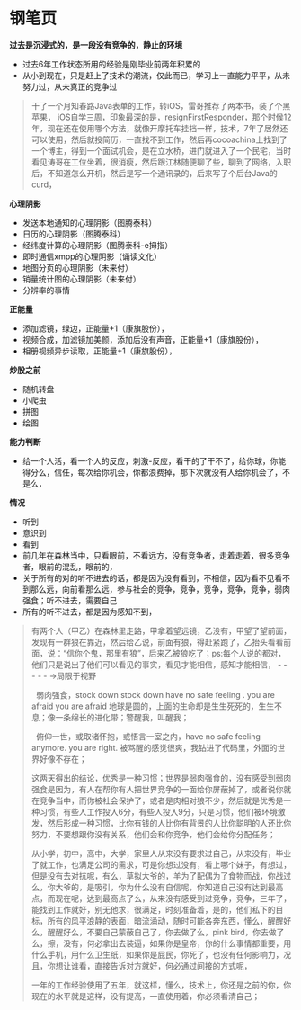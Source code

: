 # 钢笔页



**过去是沉浸式的，是一段没有竞争的，静止的环境**

* 过去6年工作状态所用的经验是刚毕业前两年积累的
* 从小到现在，只是赶上了技术的潮流，仅此而已，学习上一直能力平平，从未努力过，从未真正的竞争过

> 干了一个月知春路Java表单的工作，转iOS，雷哥推荐了两本书，装了个黑苹果， iOS自学三周，印象最深的是，resignFirstResponder，那个时候12年，现在还在使用哪个方法，就像开摩托车挂挡一样，技术，7年了居然还可以使用，然后就投简历，一直找不到工作，然后再cocoachina上找到了一个博主，得到一个面试机会，是在立水桥，进门就进入了一个民宅，当时看见涛哥在工位坐着，很消瘦，然后跟江林随便聊了些，聊到了网络，入职后，不知道怎么开机，然后是写一个通讯录的，后来写了个后台Java的curd，

**心理阴影**

* 发送本地通知的心理阴影（图腾泰科）
* 日历的心理阴影（图腾泰科）
* 经纬度计算的心理阴影（图腾泰科-e拇指）
* 即时通信xmpp的心理阴影（诵读文化）
* 地图分页的心理阴影（未来付）
* 销量统计图的心理阴影（未来付）
* 分辨率的事情

**正能量**

* 添加滤镜，绿边，正能量+1（康旗股份），
* 视频合成，加滤镜加美颜，添加后没有声音，正能量+1（康旗股份），
* 相册视频异步读取，正能量+1（康旗股份），

**炒股之前**

* 随机转盘
* 小爬虫
* 拼图
* 绘图

**能力判断**

* 给一个人活，看一个人的反应，刺激-反应，看干的了干不了，给你球，你能得分么，信任，每次给你机会，你都浪费掉，那下次就没有人给你机会了，不是么，

**情况**

* 听到
* 意识到
* 看到
* 前几年在森林当中，只看眼前，不看远方，没有竞争者，走着走着，很多竞争者，眼前的混乱，眼前的，
* 关于所有的对的听不进去的话，都是因为没有看到，不相信，因为看不见看不到那么远，向前看那么远，参与社会的竞争，竞争，竞争，竞争，竞争，弱肉强食；听不进去，需要自己
* 所有的听不进去，都是因为感知不到，

> 有两个人（甲乙）在森林里走路，甲拿着望远镜，乙没有，甲望了望前面，发现有一群狼在靠近，然后给乙说，前面有狼，得赶紧跑了，乙抬头看看前面，说：“信你个鬼，那里有狼”，后来乙被狼吃了；ps:每个人说的都对，他们只是说出了他们可以看见的事实，看见才能相信，感知才能相信， - - - - - -&gt;局限于视野
>
>   弱肉强食，stock down stock down have no safe feeling . you are afraid you are afraid 地球是圆的，上面的生命却是生生死死的，生生不息；像一条绵长的进化带；警醒我，叫醒我；
>
>   俯仰一世，或取诸怀抱，或悟言一室之内，have no safe feeling anymore. you are right. 被骂醒的感觉很爽，我钻进了代码里，外面的世界好像不存在；
>
> 这两天得出的结论，优秀是一种习惯；世界是弱肉强食的，没有感受到弱肉强食是因为，有人在帮你有人把世界竞争的一面给你屏蔽掉了，或者说你就在竞争当中，而你被社会保护了，或者是肉相对狼不少，然后就是优秀是一种习惯，有些人工作投入6分，有些人投入9分，只是习惯，他们被环境激发，然后形成一种习惯，比你有钱的人比你有背景的人比你聪明的人还比你努力，不要想跟你没有关系，他们会和你竞争，他们会给你分配任务；
>
> 从小学，初中，高中，大学，家里人从来没有要求过自己，从来没有，毕业了就工作，也满足公司的需求，可是你想过没有，看上哪个妹子，有想过，但是没有去对抗呢，有么，草拟大爷的，羊为了配偶为了食物而战，你战过么，你大爷的，是吸引，你为什么没有自信呢，你知道自己没有达到最高点，而现在呢，达到最高点了么，从来没有感受到过竞争，竞争，三年了，能找到工作就好，别无他求，很满足，时刻准备着，是的，他们私下的目标，所有的风平浪静的表面，暗流涌动，随时可能各奔东西，懂么，醒醒好么，醒醒好么，不要自己蒙蔽自己了，你去做了么，pink bird，你去做了么，擦，没有，何必拿出去装逼，如果你是皇帝，你的什么事情都重要，用什么手机，用什么卫生纸，如果你是屁民，你死了，也没有任何影响力，况且，你想让谁看，直接告诉对方就好，何必通过间接的方式呢，
>
> 一年的工作经验使用了五年，就这样，懂么，技术上，你还是之前的你，你现在的水平就是这样，没有提高，一直使用着，你必须看清自己；

